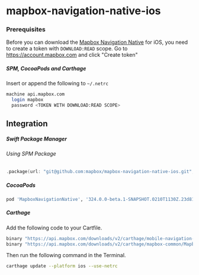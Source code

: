 # mapbox-navigation-native-ios

### Prerequisites

Before you can download the [Mapbox Navigation Native](https://github.com/mapbox/mapbox-navigation-native) for iOS, you need to create a token with `DOWNLOAD:READ` scope.
Go to https://account.mapbox.com and click "Create token"

##### SPM, CocoaPods and Carthage
Insert or append the following to `~/.netrc`

```bash
machine api.mapbox.com
  login mapbox
  password <TOKEN WITH DOWNLOAD:READ SCOPE>
```

## Integration

##### Swift Package Manager

###### Using SPM Package

```swift
.package(url: "git@github.com:mapbox/mapbox-navigation-native-ios.git", from: "324.0.0-beta.1-SNAPSHOT.0210T1130Z.23d8109"),
```

##### CocoaPods

```ruby
pod 'MapboxNavigationNative', '324.0.0-beta.1-SNAPSHOT.0210T1130Z.23d8109'
```

##### Carthage

Add the following code to your Cartfile.

```bash
binary "https://api.mapbox.com/downloads/v2/carthage/mobile-navigation-native/MapboxNavigationNative.json" == 324.0.0-beta.1-SNAPSHOT.0210T1130Z.23d8109
binary "https://api.mapbox.com/downloads/v2/carthage/mapbox-common/MapboxCommon-ios.json" == 24.11.0-beta.1
```

Then run the following command in the Terminal.
```bash
carthage update --platform ios --use-netrc
```
